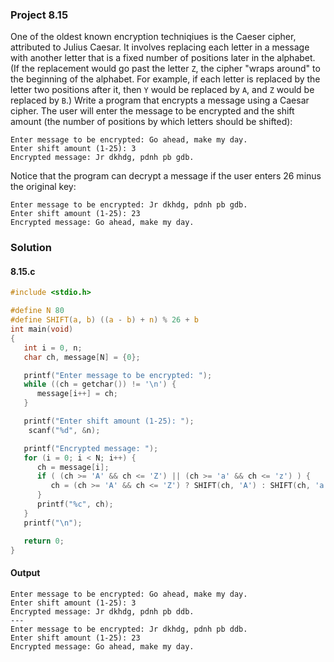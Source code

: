 ### Project 8.15
One of the oldest known encryption techniqiues is the Caeser cipher, attributed to Julius Caesar. It involves replacing each letter in a message with another letter that is a fixed number of positions later in the alphabet. (If the replacement would go past the letter `Z`, the cipher "wraps around" to the beginning of the alphabet. For example, if each letter is replaced by the letter two positions after it, then `Y` would be replaced by `A`, and `Z` would be replaced by `B`.) Write a program that encrypts a message using a Caesar cipher. The user will enter the message to be encrypted and the shift amount (the number of positions by which letters should be shifted):
```
Enter message to be encrypted: Go ahead, make my day.
Enter shift amount (1-25): 3
Encrypted message: Jr dkhdg, pdnh pb gdb.
```
Notice that the program can decrypt a message if the user enters 26 minus the original key:
```
Enter message to be encrypted: Jr dkhdg, pdnh pb gdb.
Enter shift amount (1-25): 23
Encrypted message: Go ahead, make my day.
```
### Solution
#### 8.15.c
```c
#include <stdio.h>

#define N 80
#define SHIFT(a, b) ((a - b) + n) % 26 + b
int main(void)
{
   int i = 0, n;
   char ch, message[N] = {0};

   printf("Enter message to be encrypted: ");
   while ((ch = getchar()) != '\n') {
      message[i++] = ch;
   }

   printf("Enter shift amount (1-25): ");
    scanf("%d", &n);

   printf("Encrypted message: ");
   for (i = 0; i < N; i++) {
      ch = message[i];
      if ( (ch >= 'A' && ch <= 'Z') || (ch >= 'a' && ch <= 'z') ) {
         ch = (ch >= 'A' && ch <= 'Z') ? SHIFT(ch, 'A') : SHIFT(ch, 'a');
      }
      printf("%c", ch);
   }
   printf("\n");

   return 0;
}
```
#### Output
```
Enter message to be encrypted: Go ahead, make my day.
Enter shift amount (1-25): 3
Encrypted message: Jr dkhdg, pdnh pb ddb.
---
Enter message to be encrypted: Jr dkhdg, pdnh pb ddb.
Enter shift amount (1-25): 23
Encrypted message: Go ahead, make my day.
```
